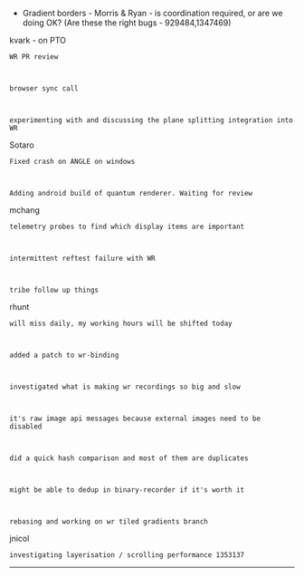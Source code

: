 * Gradient borders - Morris & Ryan - is coordination required, or are we doing OK?  (Are these the right bugs - 929484,1347469) 



kvark - on PTO


    WR PR review



    browser sync call



    experimenting with and discussing the plane splitting integration into WR







Sotaro


    Fixed crash on ANGLE on windows



    Adding android build of quantum renderer. Waiting for review





mchang


    telemetry probes to find which display items are important



    intermittent reftest failure with WR



    tribe follow up things





rhunt


    will miss daily, my working hours will be shifted today



    added a patch to wr-binding



    investigated what is making wr recordings so big and slow



    it's raw image api messages because external images need to be disabled



    did a quick hash comparison and most of them are duplicates



    might be able to dedup in binary-recorder if it's worth it



    rebasing and working on wr tiled gradients branch





jnicol


    investigating layerisation / scrolling performance 1353137

________________


